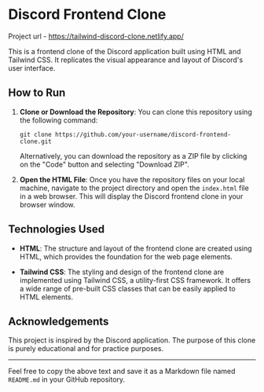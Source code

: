 # Discord Frontend Clone

Project url - https://tailwind-discord-clone.netlify.app/

This is a frontend clone of the Discord application built using HTML and Tailwind CSS. It replicates the visual appearance and layout of Discord's user interface.

## How to Run

1. **Clone or Download the Repository**: You can clone this repository using the following command:

   ```
   git clone https://github.com/your-username/discord-frontend-clone.git
   ```

   Alternatively, you can download the repository as a ZIP file by clicking on the "Code" button and selecting "Download ZIP".

2. **Open the HTML File**: Once you have the repository files on your local machine, navigate to the project directory and open the `index.html` file in a web browser. This will display the Discord frontend clone in your browser window.

## Technologies Used

- **HTML**: The structure and layout of the frontend clone are created using HTML, which provides the foundation for the web page elements.

- **Tailwind CSS**: The styling and design of the frontend clone are implemented using Tailwind CSS, a utility-first CSS framework. It offers a wide range of pre-built CSS classes that can be easily applied to HTML elements.

## Acknowledgements

This project is inspired by the Discord application. The purpose of this clone is purely educational and for practice purposes.

-------------------------------

Feel free to copy the above text and save it as a Markdown file named `README.md` in your GitHub repository.
